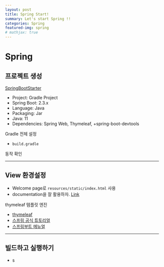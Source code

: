 ```yaml
---
layout: post
title: Spring Start!
summary: Let's start Spring !!
categories: Spring
featured-img: spring
# mathjax: true
---
```


# Spring

## 프로젝트 생성

[SpringBootStarter](https://start.spring.io/)

- Project: Gradle Project
- Spring Boot: 2.3.x
- Language: Java
- Packaging: Jar
- Java: 11
- Dependencies: Spring Web, Thymeleaf, +spring-boot-devtools

Gradle 전체 설정

- `build.gradle`

동작 확인

---

## View 환경설정

- Welcome page로 `resources/static/index.html` 사용
- documentation을 잘 활용하자. [Link](https://docs.spring.io/spring-boot/docs/current/reference/html/)

thymeleaf 템플릿 엔진

- [thymeleaf](https://www.thymeleaf.org/)
- [스프링 공식 튜토리얼](https://spring.io/guides/gs/serving-web-content/)
- [스프링부트 메뉴얼](https://docs.spring.io/spring-boot/docs/2.3.1.RELEASE/reference/html/spring-boot-features.html#boot-features-spring-mvc-template-engines)

---

## 빌드하고 실행하기

- s